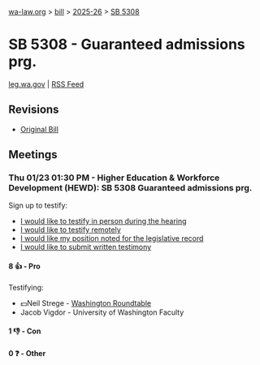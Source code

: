 [wa-law.org](/) > [bill](/bill/) > [2025-26](/bill/2025-26/) > [SB 5308](/bill/2025-26/sb/5308/)

# SB 5308 - Guaranteed admissions prg.
[leg.wa.gov](https://app.leg.wa.gov/billsummary?BillNumber=5308&Year=2025&Initiative=false) | [RSS Feed](./rss.xml)

## Revisions
* [Original Bill](1/)

## Meetings
### Thu 01/23 01:30 PM - Higher Education & Workforce Development (HEWD): SB 5308 Guaranteed admissions prg.
Sign up to testify:
* [I would like to testify in person during the hearing](https://app.leg.wa.gov/csi/Testifier/Add?chamber=House&mId=32475&aId=161839&caId=24929&tId=1)
* [I would like to testify remotely](https://app.leg.wa.gov/csi/Testifier/Add?chamber=House&mId=32475&aId=161839&caId=24929&tId=2)
* [I would like my position noted for the legislative record](https://app.leg.wa.gov/csi/Testifier/Add?chamber=House&mId=32475&aId=161839&caId=24929&tId=3)
* [I would like to submit written testimony](https://app.leg.wa.gov/csi/Testifier/Add?chamber=House&mId=32475&aId=161839&caId=24929&tId=4)

#### 8 👍 - Pro
Testifying:
* 💵Neil Strege - [Washington Roundtable](/org/washington_roundtable/)
* Jacob Vigdor - University of Washington Faculty

#### 1 👎 - Con

#### 0 ❓ - Other
